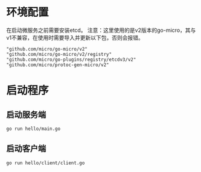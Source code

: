 # 环境配置

在启动微服务之前需要安装etcd。
注意：这里使用的是v2版本的go-micro，其与v1不兼容，在使用时需要导入并更新以下包，否则会报错。
```
"github.com/micro/go-micro/v2"
"github.com/micro/go-micro/v2/registry"
"github.com/micro/go-plugins/registry/etcdv3/v2"
"github.com/micro/protoc-gen-micro/v2"

```

# 启动程序

## 启动服务端

```
go run hello/main.go
```

## 启动客户端

```
go run hello/client/client.go
```